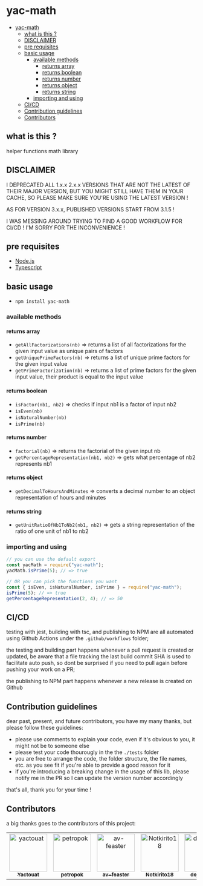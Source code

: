 # yac-math

<!-- TOC -->

- [yac-math](#yac-math)
  - [what is this ?](#what-is-this-)
  - [DISCLAIMER](#disclaimer)
  - [pre requisites](#pre-requisites)
  - [basic usage](#basic-usage)
    - [available methods](#available-methods)
      - [returns array](#returns-array)
      - [returns boolean](#returns-boolean)
      - [returns number](#returns-number)
      - [returns object](#returns-object)
      - [returns string](#returns-string)
    - [importing and using](#importing-and-using)
  - [CI/CD](#cicd)
  - [Contribution guidelines](#contribution-guidelines)
  - [Contributors](#contributors)

<!-- /TOC -->

## what is this ?

helper functions math library

## DISCLAIMER

I DEPRECATED ALL 1.x.x 2.x.x VERSIONS THAT ARE NOT THE LATEST OF THEIR MAJOR VERSION, BUT YOU MIGHT STILL HAVE THEM IN YOUR CACHE, SO PLEASE MAKE SURE YOU'RE USING THE LATEST VERSION !

AS FOR VERSION 3.x.x, PUBLISHED VERSIONS START FROM 3.1.5 !

I WAS MESSING AROUND TRYING TO FIND A GOOD WORKFLOW FOR CI/CD ! I'M SORRY FOR THE INCONVENIENCE !

## pre requisites

- [Node.js](https://nodejs.org/en/)
- [Typescript](https://www.typescriptlang.org/)

## basic usage

- `npm install yac-math`

### available methods

#### returns array

- `getAllFactorizations(nb)` => returns a list of all factorizations for the given input value as unique pairs of factors
- `getUniquePrimeFactors(nb)` => returns a list of unique prime factors for the given input value
- `getPrimeFactorization(nb)` => returns a list of prime factors for the given input value, their product is equal to the input value

#### returns boolean

- `isFactor(nb1, nb2)` => checks if input nb1 is a factor of input nb2
- `isEven(nb)`
- `isNaturalNumber(nb)`
- `isPrime(nb)`

#### returns number

- `factorial(nb)` => returns the factorial of the given input nb
- `getPercentageRepresentation(nb1, nb2)` => gets what percentage of nb2 represents nb1

#### returns object

- `getDecimalToHoursAndMinutes` => converts a decimal number to an object representation of hours and minutes

#### returns string

- `getUnitRatioOfNb1ToNb2(nb1, nb2)` => gets a string representation of the ratio of one unit of nb1 to nb2

### importing and using

```javascript
// you can use the default export
const yacMath = require("yac-math");
yacMath.isPrime(5); // => true

// OR you can pick the functions you want
const { isEven, isNaturalNumber, isPrime } = require("yac-math");
isPrime(5); // => true
getPercentageRepresentation(2, 4); // => 50
```

## CI/CD

testing with jest, building with tsc, and publishing to NPM are all automated using Github Actions under the `.github/workflows` folder;

the testing and building part happens whenever a pull request is created or updated, be aware that a file tracking the last build commit SHA is used to facilitate auto push, so dont be surprised if you need to pull again before pushing your work on a PR;

the publishing to NPM part happens whenever a new release is created on Github

## Contribution guidelines

dear past, present, and future contributors, you have my many thanks, but please follow these guidelines:

- please use comments to explain your code, even if it's obvious to you, it might not be to someone else
- please test your code thourougly in the the `./tests` folder
- you are free to arrange the code, the folder structure, the file names, etc. as you see fit if you're able to provide a good reason for it
- if you're introducing a breaking change in the usage of this lib, please notify me in the PR so I can update the version number accordingly

that's all, thank you for your time !

## Contributors

a big thanks goes to the contributors of this project:

<table>
<tbody>
    <tr>
        <td align="center"><a href="https://github.com/yactouat"><img src="https://avatars.githubusercontent.com/u/37403808?v=4" width="100px;" alt="yactouat"/><br /><sub><b>Yactouat</b></sub></a><br /><a href="https://github.com/yactouat"></td>
        <td align="center"><a href="https://github.com/petropok"><img src="https://avatars.githubusercontent.com/u/50425732?v=4" width="100px;" alt="petropok"/><br /><sub><b>petropok</b></sub></a><br /><a href="https://github.com/petropok"></td>
        <td align="center"><a href="https://github.com/av-feaster"><img src="https://avatars.githubusercontent.com/u/66401256?v=4" width="100px;" alt="av-feaster"/><br /><sub><b>av-feaster</b></sub></a><br /><a href="https://github.com/av-feaster"></td>
        <td align="center"><a href="https://github.com/Notkirito18"><img src="https://avatars.githubusercontent.com/u/88578935?v=4" width="100px;" alt="Notkirito18"/><br /><sub><b>Notkirito18</b></sub></a><br /><a href="https://github.com/Notkirito18"></td>
        <td align="center"><a href="https://github.com/dejanko25"><img src="https://avatars.githubusercontent.com/u/92360957?v=4" width="100px;" alt="dejanko25"/><br /><sub><b>dejanko25</b></sub></a><br /><a href="https://github.com/dejanko25"></td>
    </tr>
</tbody>
</table>
